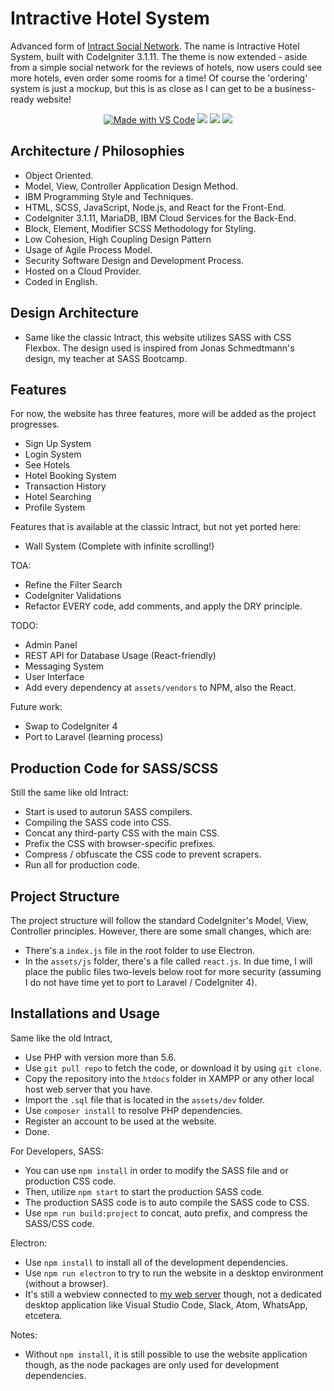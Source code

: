 # Intractive Hotel System
Advanced form of [Intract Social Network](https://github.com/lauslim12/intract-social-network). The name is Intractive Hotel System, built with CodeIgniter 3.1.11. The theme is now extended - aside from a simple social network for the reviews of hotels, now users could see more hotels, even order some rooms for a time! Of course the 'ordering' system is just a mockup, but this is as close as I can get to be a business-ready website!

<p align="center">
  <a href="https://code.visualstudio.com/"><img src="https://img.shields.io/badge/Made%20with-VS%20Code-blue" alt="Made with VS Code" /></a>
  <img src="https://img.shields.io/badge/Made%20with-JavaScript-yellow"/>
  <img src="https://img.shields.io/badge/Made%20with-PHP-%232980b9"/>
  <img src="https://img.shields.io/badge/Made%20with-CodeIgniter-red"/>
</p>

## Architecture / Philosophies
* Object Oriented.
* Model, View, Controller Application Design Method.
* IBM Programming Style and Techniques.
* HTML, SCSS, JavaScript, Node.js, and React for the Front-End.
* CodeIgniter 3.1.11, MariaDB, IBM Cloud Services for the Back-End.
* Block, Element, Modifier SCSS Methodology for Styling.
* Low Cohesion, High Coupling Design Pattern
* Usage of Agile Process Model.
* Security Software Design and Development Process.
* Hosted on a Cloud Provider.
* Coded in English.

## Design Architecture
* Same like the classic Intract, this website utilizes SASS with CSS Flexbox. The design used is inspired from Jonas Schmedtmann's design, my teacher at SASS Bootcamp.

## Features
For now, the website has three features, more will be added as the project progresses.
* Sign Up System
* Login System
* See Hotels
* Hotel Booking System
* Transaction History
* Hotel Searching
* Profile System

Features that is available at the classic Intract, but not yet ported here:
* Wall System (Complete with infinite scrolling!)

TOA:
* Refine the Filter Search
* CodeIgniter Validations
* Refactor EVERY code, add comments, and apply the DRY principle.

TODO:
* Admin Panel
* REST API for Database Usage (React-friendly)
* Messaging System
* User Interface
* Add every dependency at `assets/vendors` to NPM, also the React.

Future work:
* Swap to CodeIgniter 4
* Port to Laravel (learning process)

## Production Code for SASS/SCSS
Still the same like old Intract:
* Start is used to autorun SASS compilers.
* Compiling the SASS code into CSS.
* Concat any third-party CSS with the main CSS.
* Prefix the CSS with browser-specific prefixes.
* Compress / obfuscate the CSS code to prevent scrapers.
* Run all for production code.

## Project Structure
The project structure will follow the standard CodeIgniter's Model, View, Controller principles. However, there are some small changes, which are:
* There's a `index.js` file in the root folder to use Electron.
* In the `assets/js` folder, there's a file called `react.js`.
In due time, I will place the public files two-levels below root for more security (assuming I do not have time yet to port to Laravel / CodeIgniter 4). 

## Installations and Usage
Same like the old Intract,
* Use PHP with version more than 5.6.
* Use `git pull repo` to fetch the code, or download it by using `git clone`.
* Copy the repository into the `htdocs` folder in XAMPP or any other local host web server that you have.
* Import the `.sql` file that is located in the `assets/dev` folder.
* Use `composer install` to resolve PHP dependencies.
* Register an account to be used at the website.
* Done.

For Developers,
SASS:
* You can use `npm install` in order to modify the SASS file and or production CSS code.
* Then, utilize `npm start` to start the production SASS code.
* The production SASS code is to auto compile the SASS code to CSS.
* Use `npm run build:project` to concat, auto prefix, and compress the SASS/CSS code.

Electron:
* Use `npm install` to install all of the development dependencies.
* Use `npm run electron` to try to run the website in a desktop environment (without a browser).
* It's still a webview connected to [my web server](https://nicholasdw.com/Intractive) though, not a dedicated desktop application like Visual Studio Code, Slack, Atom, WhatsApp, etcetera.

Notes:
* Without `npm install`, it is still possible to use the website application though, as the node packages are only used for development dependencies.